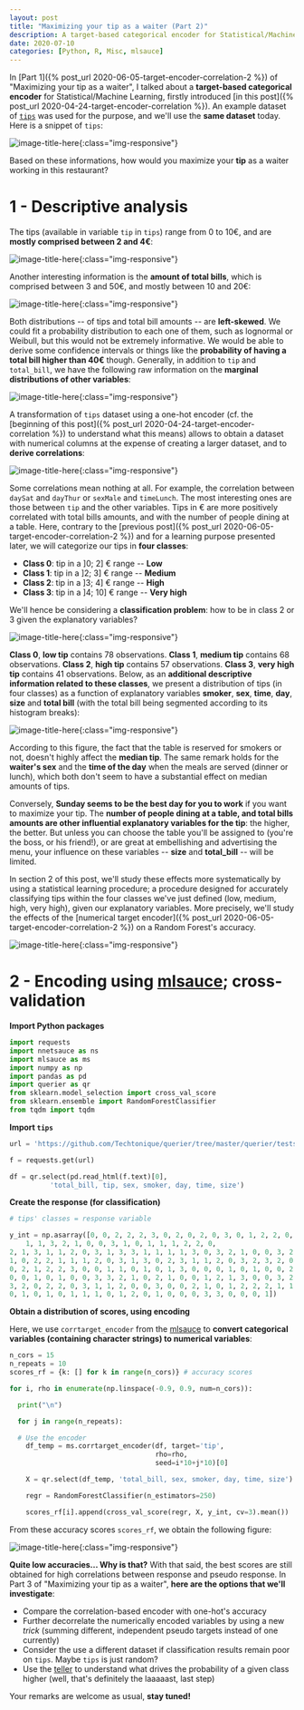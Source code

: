 ```yaml
---
layout: post
title: "Maximizing your tip as a waiter (Part 2)"
description: A target-based categorical encoder for Statistical/Machine Learning (based on correlations) Part 3.
date: 2020-07-10
categories: [Python, R, Misc, mlsauce]
---
```




In [Part 1]({% post_url 2020-06-05-target-encoder-correlation-2 %}) of "Maximizing your tip as a waiter", I talked about a __target-based categorical encoder__ for Statistical/Machine Learning, firstly introduced [in this post]({% post_url 2020-04-24-target-encoder-correlation %}). An example dataset of [`tips`](https://github.com/Techtonique/querier/tree/master/querier/tests/data/tips.csv) was used for the purpose, and we'll use the __same dataset__ today. Here is a snippet of `tips`:

![image-title-here]({{base}}/images/2020-07-10/2020-07-10-image0.png){:class="img-responsive"}

Based on these informations, how would you maximize your __tip__ as a waiter working in this restaurant? 

# 1 - Descriptive analysis

The tips (available in variable `tip` in `tips`) range from 0 to 10€, and are __mostly comprised between 2 and 4€__: 

![image-title-here]({{base}}/images/2020-07-10/2020-07-10-image2.png){:class="img-responsive"}

Another interesting information is the __amount of total bills__, which is comprised between 3 and 50€, and mostly between 10 and 20€: 

![image-title-here]({{base}}/images/2020-07-10/2020-07-10-image3.png){:class="img-responsive"}

Both distributions -- of tips and total bill amounts -- are __left-skewed__. We could fit a probability distribution to each one of them, such as lognormal or Weibull, but this would not be extremely informative. We would be able to derive some confidence intervals or things like the __probability of having a total bill higher than 40€__ though. Generally, in addition to `tip` and `total_bill`, we have the following raw information on the __marginal distributions of  other variables__:

![image-title-here]({{base}}/images/2020-07-10/2020-07-10-image3.5.png){:class="img-responsive"}


A transformation of `tips` dataset using a one-hot encoder (cf. the [beginning of this post]({% post_url 2020-04-24-target-encoder-correlation %}) to understand what this means) allows to obtain a dataset with numerical columns at the expense of creating a larger dataset, and to __derive correlations__: 

![image-title-here]({{base}}/images/2020-07-10/2020-07-10-image1.png){:class="img-responsive"}

Some correlations mean nothing at all. For example, the correlation between `daySat` and `dayThur` or `sexMale` and `timeLunch`. The most interesting ones are those between `tip` and the other variables. Tips in € are more positively correlated with total bills amounts, and with the number of people dining at a table. Here, contrary to the [previous post]({% post_url 2020-06-05-target-encoder-correlation-2 %}) and for a learning purpose presented later, we will categorize our tips in __four classes__: 

- __Class 0__: tip in a ]0; 2] € range -- __Low__
- __Class 1__: tip in a ]2; 3] € range -- __Medium__
- __Class 2__: tip in a ]3; 4] € range -- __High__
- __Class 3__: tip in a ]4; 10] € range -- __Very high__

We'll hence be considering a __classification problem__: how to be in class 2 or 3 given the explanatory variables?

![image-title-here]({{base}}/images/2020-07-10/2020-07-10-image4.png){:class="img-responsive"}

__Class 0__, __low tip__ contains 78 observations. __Class 1__, __medium tip__ contains 68 observations.  __Class 2__, __high tip__ contains 57 observations. __Class 3__, __very high tip__ contains 41 observations. Below, as an __additional descriptive information related to these classes__, we present a distribution of tips (in four classes) as a function of explanatory variables __smoker__, __sex__, __time__, __day__, __size__ and __total bill__ (with the total bill being segmented according to its histogram breaks): 

![image-title-here]({{base}}/images/2020-07-10/2020-07-10-image5.png){:class="img-responsive"}

According to this figure, the fact that the table is reserved for smokers or not, doesn't highly affect the __median tip__. The same remark holds for the __waiter's sex__ and the __time of the day__ when the meals are served (dinner or lunch), which both don't seem to have a substantial effect on  median amounts of tips. 

Conversely, __Sunday seems to be the best day for you to work__ if you want to maximize your tip. The __number of people dining at a table, and total bills amounts are other influential explanatory variables for the tip__: the higher, the better. But unless you can choose the table you'll be assigned to (you're the boss, or his friend!), or are great at embellishing and advertising the menu, your influence on these variables -- **size** and **total_bill** -- will be limited.

In section 2 of this post, we'll study these effects more systematically by using a statistical learning procedure; a procedure designed for accurately classifying tips within the four classes we've just defined (low, medium, high, very high), given our explanatory variables. More precisely, we'll study the effects of the [numerical target encoder]({% post_url 2020-06-05-target-encoder-correlation-2 %}) on a Random Forest's accuracy.

![image-title-here]({{base}}/images/2020-07-10/2020-07-10-image6.png){:class="img-responsive"}

# 2 - Encoding using [mlsauce](https://github.com/Techtonique/mlsauce); cross-validation

**Import Python packages**

```python
import requests
import nnetsauce as ns
import mlsauce as ms
import numpy as np
import pandas as pd
import querier as qr
from sklearn.model_selection import cross_val_score
from sklearn.ensemble import RandomForestClassifier
from tqdm import tqdm
```

**Import `tips`**

```python
url = 'https://github.com/Techtonique/querier/tree/master/querier/tests/data/tips.csv'

f = requests.get(url)

df = qr.select(pd.read_html(f.text)[0], 
          'total_bill, tip, sex, smoker, day, time, size')
```

**Create the response (for classification)**

```python
# tips' classes = response variable

y_int = np.asarray([0, 0, 2, 2, 2, 3, 0, 2, 0, 2, 0, 3, 0, 1, 2, 2, 0, 2, 2, 2, 3, 
	1, 1, 3, 2, 1, 0, 0, 3, 1, 0, 1, 1, 1, 2, 2, 0,
2, 1, 3, 1, 1, 2, 0, 3, 1, 3, 3, 1, 1, 1, 1, 3, 0, 3, 2, 1, 0, 0, 3, 2, 0, 0, 2, 1, 2, 1, 0, 1, 1, 0, 1, 2, 3,
1, 0, 2, 2, 1, 1, 1, 2, 0, 3, 1, 3, 0, 2, 3, 1, 1, 2, 0, 3, 2, 3, 2, 0, 1, 0, 1, 1, 1, 2, 3, 0, 3, 3, 2, 2, 1,
0, 2, 1, 2, 2, 3, 0, 0, 1, 1, 0, 1, 0, 1, 3, 0, 0, 0, 1, 0, 1, 0, 0, 2, 0, 0, 0, 0, 1, 2, 3, 3, 3, 1, 0, 0, 0,
0, 0, 1, 0, 1, 0, 0, 3, 3, 2, 1, 0, 2, 1, 0, 0, 1, 2, 1, 3, 0, 0, 3, 2, 3, 2, 2, 2, 0, 0, 2, 2, 2, 3, 2, 3, 1,
3, 2, 0, 2, 2, 0, 3, 1, 1, 2, 0, 0, 3, 0, 0, 2, 1, 0, 1, 2, 2, 2, 1, 1, 1, 0, 3, 3, 1, 3, 0, 1, 0, 0, 2, 1, 2,
0, 1, 0, 1, 0, 1, 1, 1, 0, 1, 2, 0, 1, 0, 0, 0, 3, 3, 0, 0, 0, 1])

```

**Obtain a distribution of scores, using encoding**

Here, we use `corrtarget_encoder` from the [mlsauce](https://github.com/Techtonique/mlsauce) to __convert categorical variables (containing character strings) to numerical variables__: 

```python
n_cors = 15
n_repeats = 10
scores_rf = {k: [] for k in range(n_cors)} # accuracy scores

for i, rho in enumerate(np.linspace(-0.9, 0.9, num=n_cors)):

  print("\n")

  for j in range(n_repeats):

  # Use the encoder
    df_temp = ms.corrtarget_encoder(df, target='tip', 
                                    rho=rho, 
                                    seed=i*10+j*10)[0]

    X = qr.select(df_temp, 'total_bill, sex, smoker, day, time, size').values    

    regr = RandomForestClassifier(n_estimators=250) 

    scores_rf[i].append(cross_val_score(regr, X, y_int, cv=3).mean()) 
```

From these accuracy scores `scores_rf`, we obtain the following figure:

![image-title-here]({{base}}/images/2020-07-10/2020-07-10-image7.png){:class="img-responsive"}

__Quite low accuracies... Why is that?__ With that said, the best scores are still obtained for high correlations between response and pseudo response. In Part 3 of "Maximizing your tip as a waiter", __here are the options that we'll investigate__: 

- Compare the correlation-based encoder with one-hot's accuracy
- Further decorrelate the numerically encoded variables by using a new *trick* (summing different, independent pseudo targets instead of one currently)
- Consider the use a different dataset if classification results remain poor on `tips`. Maybe `tips` is just random?
- Use the [teller](https://github.com/Techtonique/teller) to understand what drives the probability of a given class higher (well, that's definitely the laaaaast, last step)


Your remarks are welcome as usual, **stay tuned!**